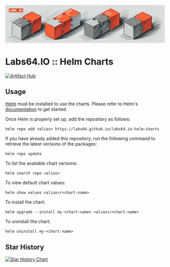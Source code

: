 <p align="center"><img src="https://raw.githubusercontent.com/Labs64/.github/refs/heads/master/assets/labs64-io-ecosystem.png"></p>

# Labs64.IO :: Helm Charts

[![Artifact Hub](https://img.shields.io/endpoint?url=https://artifacthub.io/badge/repository/labs64io-helm-charts)](https://artifacthub.io/packages/search?repo=labs64io-helm-charts)

## Usage

[Helm](https://helm.sh) must be installed to use the charts.  Please refer to Helm's [documentation](https://helm.sh/docs) to get started.

Once Helm is properly set up, add the repository as follows:
```
helm repo add <alias> https://labs64.github.io/labs64.io-helm-charts
```

If you have already added this repository, run the following command to retrieve the latest versions of the packages:
```
helm repo update
```

To list the available chart versions:
```
helm search repo <alias>
```

To view default chart values:
```
helm show values <alias>/<chart-name>
```

To install the <chart-name> chart:
```
helm upgrade --install my-<chart-name> <alias>/<chart-name>
```

To uninstall the chart:
```
helm uninstall my-<chart-name>
```

## Star History

[![Star History Chart](https://api.star-history.com/svg?repos=Labs64/labs64.io-helm-charts&type=Date)](https://www.star-history.com/#Labs64/labs64.io-helm-charts&Date)
